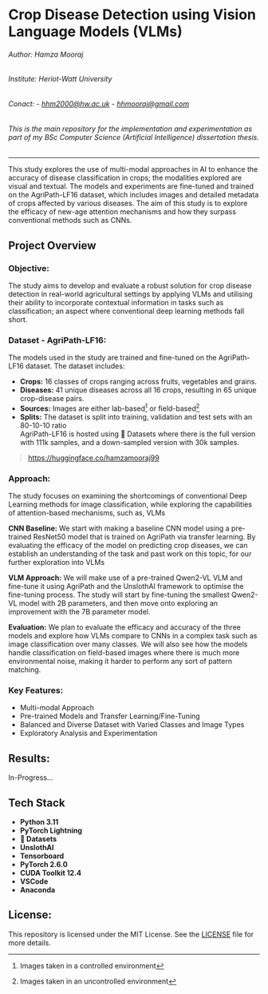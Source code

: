 # Crop Disease Detection using Vision Language Models (VLMs)
###### Author: Hamza Mooraj
###### Institute: Heriot-Watt University
###### Conact: - hhm2000@hw.ac.uk - hhmooraj@gmail.com
###### *This is the main repository for the implementation and experimentation as part of my BSc Computer Science (Artificial Intelligence) dissertation thesis.*
---
This study explores the use of multi-modal approaches in AI to enhance the accuracy of disease classification in crops; the modalities explored are visual and textual. The models and experiments are fine-tuned and trained on the AgriPath-LF16 dataset, which includes images and detailed metadata of crops affected by various diseases. The aim of this study is to explore the efficacy of new-age attention mechanisms and how they surpass conventional methods such as CNNs.

## Project Overview
### Objective:
The study aims to develop and evaluate a robust solution for crop disease detection in real-world agricultural settings by applying VLMs and utilising their ability to incorporate contextual information in tasks such as classification; an aspect where conventional deep learning methods fall short.
### Dataset - AgriPath-LF16:
The models used in the study are trained and fine-tuned on the AgriPath-LF16 dataset. The dataset includes:
- **Crops:** 16 classes of crops ranging across fruits, vegetables and grains.
- **Diseases:** 41 unique diseases across all 16 crops, resulting in 65 unique crop-disease pairs.
- **Sources:** Images are either lab-based[^1] or field-based[^2]
- **Splits:** The dataset is split into training, validation and test sets with an 80-10-10 ratio  
AgriPath-LF16 is hosted using 🤗 Datasets where there is the full version with 111k samples, and a down-sampled version with 30k samples.

> https://huggingface.co/hamzamooraj99


[^1]: Images taken in a controlled environment
[^2]: Images taken in an uncontrolled environment

### Approach:
The study focuses on examining the shortcomings of conventional Deep Learning methods for image classification, while exploring the capabilities of attention-based mechanisms, such as, VLMs

**CNN Baseline:**
We start with making a baseline CNN model using a pre-trained ResNet50 model that is trained on AgriPath via transfer learning. By evaluating the efficacy of the model on predicting crop diseases, we can establish an understanding of the task and past work on this topic, for our further exploration into VLMs

**VLM Approach:**
We will make use of a pre-trained Qwen2-VL VLM and fine-tune it using AgriPath and the UnslothAI framework to optimise the fine-tuning process. The study will start by fine-tuning the smallest Qwen2-VL model with 2B parameters, and then move onto exploring an improvement with the 7B parameter model.

**Evaluation:**
We plan to evaluate the efficacy and accuracy of the three models and explore how VLMs compare to CNNs in a complex task such as image classification over many classes. We will also see how the models handle classification on field-based images where there is much more environmental noise, making it harder to perform any sort of pattern matching.

### Key Features:
- Multi-modal Approach
- Pre-trained Models and Transfer Learning/Fine-Tuning
- Balanced and Diverse Dataset with Varied Classes and Image Types
- Exploratory Analysis and Experimentation

## Results:
In-Progress...

## Tech Stack
- **Python 3.11**
- **PyTorch Lightning**
- **🤗 Datasets**
- **UnslothAI**
- **Tensorboard**
- **PyTorch 2.6.0**
- **CUDA Toolkit 12.4**
- **VSCode**
- **Anaconda**

## License:
This repository is licensed under the MIT License. See the [LICENSE](LICENSE) file for more details.
